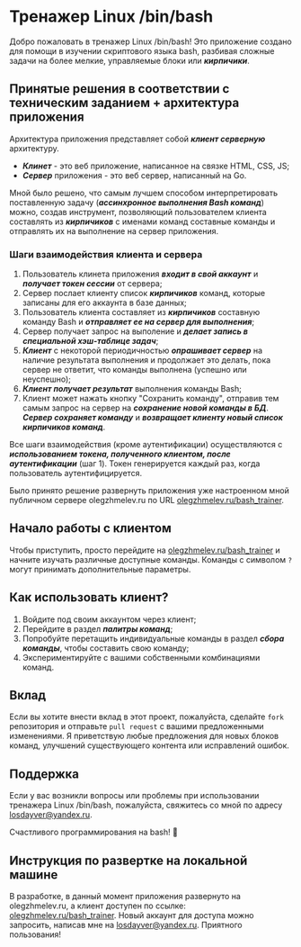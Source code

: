# Тренажер Linux /bin/bash

Добро пожаловать в тренажер Linux /bin/bash! Это приложение создано для помощи в изучении скриптового языка bash, разбивая сложные задачи на более мелкие, управляемые блоки или ***кирпичики***.

## Принятые решения в соответствии с техническим заданием + архитектура приложения

Архитектура приложения представляет собой ***клиент серверную*** архитектуру. 
- ***Клинет*** - это веб приложение, написанное на связке HTML, CSS, JS;
- ***Сервер*** приложения - это веб сервер, написанный на Go.

Мной было решено, что самым лучшем способом интерпретировать поставленную задачу (***ассинхронное выполнения Bash команд***) можно, создав инструмент, позволяющий пользователем клиента составлять из ***кирпичиков*** с именами команд составные команды и отправлять их на выполнение на сервер приложения. 

### Шаги взаимодействия клиента и сервера
1. Пользователь клинета приложения ***входит в свой аккаунт*** и ***получает токен сессии*** от сервера;
2. Сервер послает клиенту список ***кирпичиков*** команд, которые записаны для его аккаунта в базе данных;
3. Пользователь клиента составляет из ***кирпичиков*** составную команду Bash и ***отправляет ее на сервер для выполнения***;
4. Сервер получает запрос на выполение и ***делает запись в специальной хэш-таблице задач***;
5. ***Клиент*** с некоторой периодичностью ***опрашивает сервер*** на наличие результата выполнения и продолжает это делать, пока сервер не ответит, что команды выполнена (успешно или неуспешно);
6. ***Клиент получает результат*** выполнения команды Bash;
7. Клиент может нажать кнопку "Сохранить команду", отправив тем самым запрос на сервер на ***сохранение новой команды в БД***. ***Сервер сохраняет команду*** и ***возвращает клиенту новый список кирпичиков команд***.

Все шаги взаимодействия (кроме аутентификации) осуществляются с ***использованием токена, полученного клиентом, после аутентификации*** (шаг 1). Токен генерируется каждый раз, когда пользователь аутентифицируется.

Было принято решение развернуть приложения уже настроенном мной публичном сервере olegzhmelev.ru по URL [olegzhmelev.ru/bash_trainer](https://olegzhmelev.ru/bash_trainer).

## Начало работы с клиентом

Чтобы приступить, просто перейдите на [olegzhmelev.ru/bash_trainer](https://olegzhmelev.ru/bash_trainer) и начните изучать различные доступные команды. Команды с символом `?` могут принимать дополнительные параметры.

## Как использовать клиент?

1. Войдите под своим аккаунтом через клиент;
2. Перейдите в раздел ***палитры команд***;
3. Попробуйте перетащить индивидуальные команды в раздел ***сбора команды***, чтобы составить свою команду;
4. Экспериментируйте с вашими собственными комбинациями команд.

## Вклад

Если вы хотите внести вклад в этот проект, пожалуйста, сделайте `fork` репозитория и отправьте `pull request` с вашими предложенными изменениями. Я приветствую любые предложения для новых блоков команд, улучшений существующего контента или исправлений ошибок.

## Поддержка

Если у вас возникли вопросы или проблемы при использовании тренажера Linux /bin/bash, пожалуйста, свяжитесь со мной по адресу [losdayver@yandex.ru](mailto:zhmelev.o@gmail.com).

Счастливого программирования на bash! 🚀

## Инструкция по развертке на локальной машине 

В разработке, в данный момент приложения развернуто на olegzhmelev.ru, а клиент доступен по ссылке: [olegzhmelev.ru/bash_trainer](https://olegzhmelev.ru/bash_trainer). Новый аккаунт для доступа можно запросить, написав мне на [losdayver@yandex.ru](mailto:zhmelev.o@gmail.com). Приятного пользования!

 
